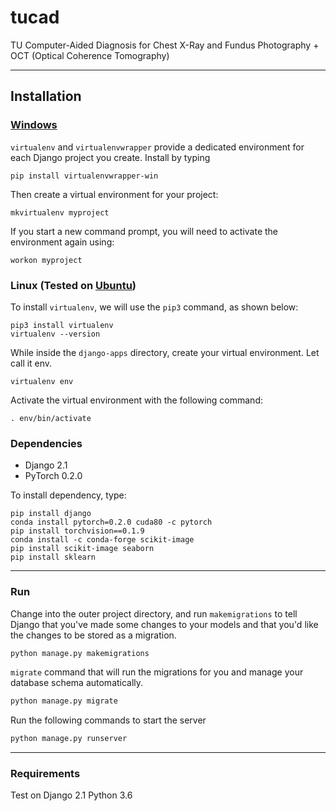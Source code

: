 # tucad
TU Computer-Aided Diagnosis for Chest X-Ray and Fundus Photography + OCT (Optical Coherence Tomography)

------
## Installation ##
### [Windows](https://docs.djangoproject.com/en/2.1/howto/windows/) ###
`virtualenv` and `virtualenvwrapper` provide a dedicated environment for each Django project you create. Install by typing
```
pip install virtualenvwrapper-win
```
Then create a virtual environment for your project:
```
mkvirtualenv myproject
```
If you start a new command prompt, you will need to activate the environment again using:
```
workon myproject
```

### Linux (Tested on [Ubuntu](https://www.digitalocean.com/community/tutorials/how-to-install-django-and-set-up-a-development-environment-on-ubuntu-16-04)) ###
To install `virtualenv`, we will use the `pip3` command, as shown below:
```
pip3 install virtualenv
virtualenv --version
```
While inside the `django-apps` directory, create your virtual environment. Let call it env.
```
virtualenv env
```
Activate the virtual environment with the following command:
```
. env/bin/activate
```

### Dependencies ###
- Django 2.1
- PyTorch 0.2.0

To install dependency, type:
```
pip install django
conda install pytorch=0.2.0 cuda80 -c pytorch
pip install torchvision==0.1.9
conda install -c conda-forge scikit-image
pip install scikit-image seaborn
pip install sklearn
```


------
### Run ###
Change into the outer project directory, and run `makemigrations` to tell Django that you've made some changes to your models and that you'd like the changes to be stored as a migration.
```Python
python manage.py makemigrations
```
`migrate` command that will run the migrations for you and manage your database schema automatically.
```Python
python manage.py migrate
```
Run the following commands to start the server
```Python
python manage.py runserver
```

------
### Requirements ###
Test on Django 2.1 Python 3.6
